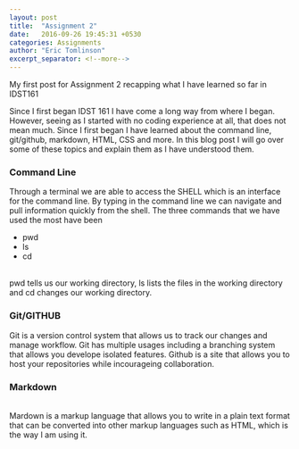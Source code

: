 ```yaml
---
layout: post
title:  "Assignment 2"
date:   2016-09-26 19:45:31 +0530
categories: Assignments
author: "Eric Tomlinson"
excerpt_separator: <!--more-->
---
```


<p>My first post for Assignment 2 recapping what I have learned so far in IDST161</p>

<!--more-->

<p> Since I first began IDST 161 I have come a long way from where I began. However, seeing as
I started with no coding experience at all, that does not mean much. Since I first began 
I have learned about the command line, git/github, markdown, HTML, CSS and more. In this blog
post I will go over some of these topics and explain them as I have understood them.</p>
<h3><strong>Command Line</strong></h3>
<p> Through a terminal we are able to access the SHELL which is an interface for the command line.
By typing in the command line we can navigate and pull information quickly from the shell. The three
commands that we have used the most have been
<br>
<ul>
<li>pwd</li>
<li>ls</li>
<li>cd</li>
</ul>
<br>
pwd tells us our working directory, ls lists the files in the working directory and cd
changes our working directory.
<br>
<h3><strong>Git/GITHUB</strong></h3>
Git is a version control system that allows us to track our changes and manage workflow. Git 
has multiple usages including a branching system that allows you develope isolated features. Github
is a site that allows you to host your repositories while incourageing collaboration.
<br>
<h3><strong>Markdown</strong></h3>
<br>
Mardown is a markup language that allows you to write in a plain text format that can
be converted into other markup languages such as HTML, which is the way I am using it.